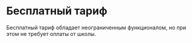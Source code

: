 # Бесплатный тариф

Бесплатный тариф обладает неограниченным функционалом, но при этом не требует оплаты от школы.
